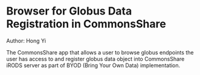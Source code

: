 # Browser for Globus Data Registration in CommonsShare #

Author: Hong Yi

The CommonsShare app that allows a user to browse globus endpoints the user has access to and register globus data object into CommonsShare iRODS server as part of BYOD (Bring Your Own Data) implementation.

